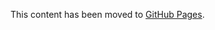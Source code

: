 This content has been moved to [GitHub Pages](https://microsoft.github.io/vs-threading/analyzers/VSTHRD010.html).
